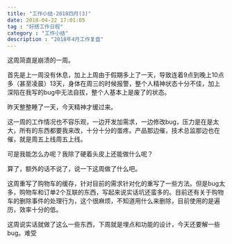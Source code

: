 ```yaml
---
title: "工作小结-2018四月(3)"
date: 2018-04-22 17:01:05
tag : "好搭工作日程"
category : "工作小结"
description : "2018年4月工作复盘"
---
```


这周简直是崩溃的一周。

首先是上一周没有休息，加上上周由于假期多上了一天，导致连着9点到晚上10点多（甚至凌晨）13天，身体在周三的时候报警，整个人精神状态十分不佳，加上深陷在我写的bug中无法自拔，整个人基本上是废了的状态。

昨天整整睡了一天，今天精神才缓过来。

这一周的工作情况也不容乐观，一边开发加需求，一边修改bug，压力是在是太大，所有的东西都要我来改，十分十分的蛋疼。产品那边催，技术总监那边也在催，就是周五上线周五上线。

可是我能怎么办呢？我除了硬着头皮上还能做什么呢？

算了，额外的话不说了，说一下这周做了什么吧。

这周重写了购物车的缓存，针对目前的需求针对化的重写了一些方法。但是bug太多，购物车和订单2个互联的东西，写起来说实话坑还蛮多的。目前还有关于购物车的删除事件的处理行为，这个很麻烦，不知道用什么来删除，目前使用的是遍历，效率十分的低。

这周说实话就做了这么一些东西，下周就是埋点和功能的设计，今天还要解一些bug。难受

